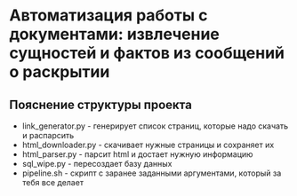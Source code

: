 # Автоматизация работы с документами: извлечение сущностей и фактов из сообщений о раскрытии



## Пояснение структуры проекта

* link_generator.py - генерирует список страниц, которые надо скачать и распарсить
* html_downloader.py - скачивает нужные страницы и сохраняет их
* html_parser.py - парсит html и достает нужную информацию
* sql_wipe.py - пересоздает базу данных
* pipeline.sh - скрипт с заранее заданными аргументами, который за тебя все делает
